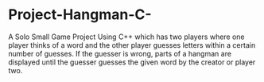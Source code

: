 # Project-Hangman-C-
A Solo Small Game Project Using C++ which has two players where one player thinks of a word and the other player guesses letters within a certain number of guesses. If the guesser is wrong, parts of a hangman are displayed until the guesser guesses the given word by the creator or player two.

